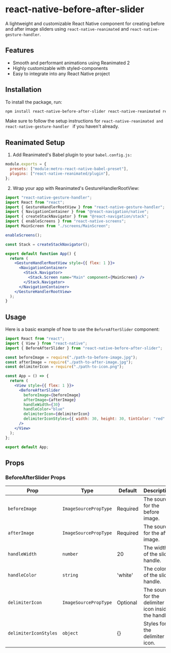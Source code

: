 # react-native-before-after-slider

A lightweight and customizable React Native component for creating before and after image sliders using `react-native-reanimated` and `react-native-gesture-handler`.

## Features

- Smooth and performant animations using Reanimated 2
- Highly customizable with styled-components
- Easy to integrate into any React Native project

## Installation

To install the package, run:

```bash
npm install react-native-before-after-slider react-native-reanimated react-native-gesture-handler styled-components
```

Make sure to follow the setup instructions for `react-native-reanimated and react-native-gesture-handler ` if you haven't already.

## Reanimated Setup

1. Add Reanimated's Babel plugin to your `babel.config.js:`

```js
module.exports = {
  presets: ["module:metro-react-native-babel-preset"],
  plugins: ["react-native-reanimated/plugin"],
};
```

2. Wrap your app with Reanimated's GestureHandlerRootView:

```jsx
import "react-native-gesture-handler";
import React from "react";
import { GestureHandlerRootView } from "react-native-gesture-handler";
import { NavigationContainer } from "@react-navigation/native";
import { createStackNavigator } from "@react-navigation/stack";
import { enableScreens } from "react-native-screens";
import MainScreen from "./screens/MainScreen";

enableScreens();

const Stack = createStackNavigator();

export default function App() {
  return (
    <GestureHandlerRootView style={{ flex: 1 }}>
      <NavigationContainer>
        <Stack.Navigator>
          <Stack.Screen name="Main" component={MainScreen} />
        </Stack.Navigator>
      </NavigationContainer>
    </GestureHandlerRootView>
  );
}
```

## Usage

Here is a basic example of how to use the `BeforeAfterSlider` component:

```jsx
import React from "react";
import { View } from "react-native";
import { BeforeAfterSlider } from "react-native-before-after-slider";

const beforeImage = require("./path-to-before-image.jpg");
const afterImage = require("./path-to-after-image.jpg");
const delimiterIcon = require("./path-to-icon.png");

const App = () => {
  return (
    <View style={{ flex: 1 }}>
      <BeforeAfterSlider
        beforeImage={beforeImage}
        afterImage={afterImage}
        handleWidth={30}
        handleColor="blue"
        delimiterIcon={delimiterIcon}
        delimiterIconStyles={{ width: 30, height: 30, tintColor: "red" }} // Customize the styles here
      />
    </View>
  );
};

export default App;
```

## Props

### BeforeAfterSlider Props

| Prop                  | Type                  | Default  | Description                                          |
| --------------------- | --------------------- | -------- | ---------------------------------------------------- |
| `beforeImage`         | `ImageSourcePropType` | Required | The source for the before image.                     |
| `afterImage`          | `ImageSourcePropType` | Required | The source for the after image.                      |
| `handleWidth`         | `number`              | 20       | The width of the slider handle.                      |
| `handleColor`         | `string`              | 'white'  | The color of the slider handle.                      |
| `delimiterIcon`       | `ImageSourcePropType` | Optional | The source for the delimiter icon inside the handle. |
| `delimiterIconStyles` | `object`              | {}       | Styles for the delimiter icon.                       |
